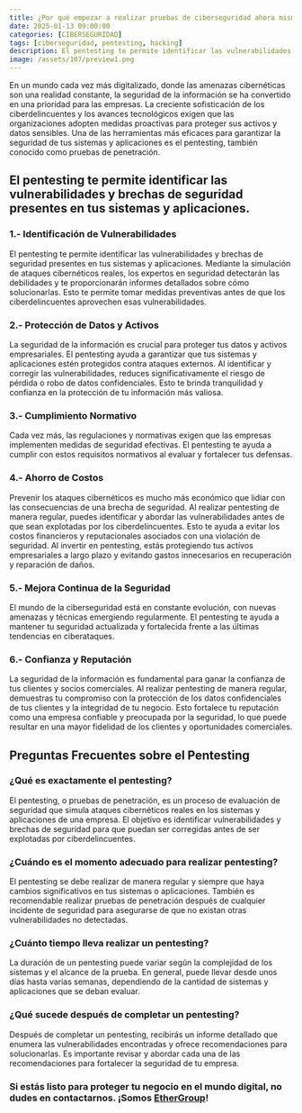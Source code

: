 ```yaml
---
title: ¿Por qué empezar a realizar pruebas de ciberseguridad ahora mismo?
date: 2025-01-13 09:00:00 
categories: [CIBERSEGURIDAD]
tags: [ciberseguridad, pentesting, hacking]
description: El pentesting te permite identificar las vulnerabilidades y brechas de seguridad presentes en tus sistemas y aplicaciones.
image: /assets/107/preview1.png
---
```


En un mundo cada vez más digitalizado, donde las amenazas cibernéticas son una realidad constante, la seguridad de la información se ha convertido en una prioridad para las empresas. La creciente sofisticación de los ciberdelincuentes y los avances tecnológicos exigen que las organizaciones adopten medidas proactivas para proteger sus activos y datos sensibles. Una de las herramientas más eficaces para garantizar la seguridad de tus sistemas y aplicaciones es el pentesting, también conocido como pruebas de penetración.

## El pentesting te permite identificar las vulnerabilidades y brechas de seguridad presentes en tus sistemas y aplicaciones.

### 1.- Identificación de Vulnerabilidades

El pentesting te permite identificar las vulnerabilidades y brechas de seguridad presentes en tus sistemas y aplicaciones. Mediante la simulación de ataques cibernéticos reales, los expertos en seguridad detectarán las debilidades y te proporcionarán informes detallados sobre cómo solucionarlas. Esto te permite tomar medidas preventivas antes de que los ciberdelincuentes aprovechen esas vulnerabilidades.

### 2.- Protección de Datos y Activos

La seguridad de la información es crucial para proteger tus datos y activos empresariales. El pentesting ayuda a garantizar que tus sistemas y aplicaciones estén protegidos contra ataques externos. Al identificar y corregir las vulnerabilidades, reduces significativamente el riesgo de pérdida o robo de datos confidenciales. Esto te brinda tranquilidad y confianza en la protección de tu información más valiosa.

### 3.- Cumplimiento Normativo

Cada vez más, las regulaciones y normativas exigen que las empresas implementen medidas de seguridad efectivas. El pentesting te ayuda a cumplir con estos requisitos normativos al evaluar y fortalecer tus defensas.

### 4.- Ahorro de Costos

Prevenir los ataques cibernéticos es mucho más económico que lidiar con las consecuencias de una brecha de seguridad. Al realizar pentesting de manera regular, puedes identificar y abordar las vulnerabilidades antes de que sean explotadas por los ciberdelincuentes. Esto te ayuda a evitar los costos financieros y reputacionales asociados con una violación de seguridad. Al invertir en pentesting, estás protegiendo tus activos empresariales a largo plazo y evitando gastos innecesarios en recuperación y reparación de daños.

### 5.- Mejora Continua de la Seguridad

El mundo de la ciberseguridad está en constante evolución, con nuevas amenazas y técnicas emergiendo regularmente. El pentesting te ayuda a mantener tu seguridad actualizada y fortalecida frente a las últimas tendencias en ciberataques.

### 6.- Confianza y Reputación

La seguridad de la información es fundamental para ganar la confianza de tus clientes y socios comerciales. Al realizar pentesting de manera regular, demuestras tu compromiso con la protección de los datos confidenciales de tus clientes y la integridad de tu negocio. Esto fortalece tu reputación como una empresa confiable y preocupada por la seguridad, lo que puede resultar en una mayor fidelidad de los clientes y oportunidades comerciales.

## Preguntas Frecuentes sobre el Pentesting

### ¿Qué es exactamente el pentesting?

El pentesting, o pruebas de penetración, es un proceso de evaluación de seguridad que simula ataques cibernéticos reales en los sistemas y aplicaciones de una empresa. El objetivo es identificar vulnerabilidades y brechas de seguridad para que puedan ser corregidas antes de ser explotadas por ciberdelincuentes.

### ¿Cuándo es el momento adecuado para realizar pentesting?

El pentesting se debe realizar de manera regular y siempre que haya cambios significativos en tus sistemas o aplicaciones. También es recomendable realizar pruebas de penetración después de cualquier incidente de seguridad para asegurarse de que no existan otras vulnerabilidades no detectadas.

### ¿Cuánto tiempo lleva realizar un pentesting?

La duración de un pentesting puede variar según la complejidad de los sistemas y el alcance de la prueba. En general, puede llevar desde unos días hasta varias semanas, dependiendo de la cantidad de sistemas y aplicaciones que se deban evaluar.

### ¿Qué sucede después de completar un pentesting?

Después de completar un pentesting, recibirás un informe detallado que enumera las vulnerabilidades encontradas y ofrece recomendaciones para solucionarlas. Es importante revisar y abordar cada una de las recomendaciones para fortalecer la seguridad de tu empresa.

### Si estás listo para proteger tu negocio en el mundo digital, no dudes en contactarnos. ¡Somos [EtherGroup](https://ethergroup.mx/)!



